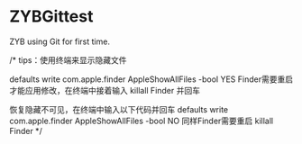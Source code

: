 # ZYBGittest
ZYB using Git for first time.


/*
  tips：使用终端来显示隐藏文件
  
  defaults write com.apple.finder AppleShowAllFiles -bool YES
  Finder需要重启才能应用修改，在终端中接着输入
  killall Finder
  并回车
  
  恢复隐藏不可见，在终端中输入以下代码并回车
  defaults write com.apple.finder AppleShowAllFiles -bool NO
  同样Finder需要重启
  killall Finder
*/
